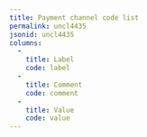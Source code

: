 ```yaml
---
title: Payment channel code list
permalink: uncl4435
jsonid: uncl4435
columns:
  - 
    title: Label
    code: label
  - 
    title: Comment
    code: comment
  - 
    title: Value
    code: value
---
```


